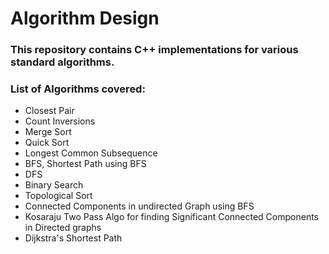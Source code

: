 # Algorithm Design
### This repository contains C++ implementations for various standard algorithms. 

### List of Algorithms covered: 
* Closest Pair
* Count Inversions
* Merge Sort
* Quick Sort
* Longest Common Subsequence
* BFS, Shortest Path using BFS
* DFS
* Binary Search
* Topological Sort
* Connected Components in undirected Graph using BFS
* Kosaraju Two Pass Algo for finding Significant Connected Components in Directed graphs
* Dijkstra's Shortest Path



